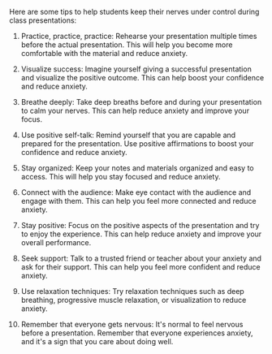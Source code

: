 Here are some tips to help students keep their nerves under control during class presentations:

1. Practice, practice, practice: Rehearse your presentation multiple times before the actual presentation. This will help you become more comfortable with the material and reduce anxiety.

2. Visualize success: Imagine yourself giving a successful presentation and visualize the positive outcome. This can help boost your confidence and reduce anxiety.

3. Breathe deeply: Take deep breaths before and during your presentation to calm your nerves. This can help reduce anxiety and improve your focus.

4. Use positive self-talk: Remind yourself that you are capable and prepared for the presentation. Use positive affirmations to boost your confidence and reduce anxiety.

5. Stay organized: Keep your notes and materials organized and easy to access. This will help you stay focused and reduce anxiety.

6. Connect with the audience: Make eye contact with the audience and engage with them. This can help you feel more connected and reduce anxiety.

7. Stay positive: Focus on the positive aspects of the presentation and try to enjoy the experience. This can help reduce anxiety and improve your overall performance.

8. Seek support: Talk to a trusted friend or teacher about your anxiety and ask for their support. This can help you feel more confident and reduce anxiety.

9. Use relaxation techniques: Try relaxation techniques such as deep breathing, progressive muscle relaxation, or visualization to reduce anxiety.

10. Remember that everyone gets nervous: It's normal to feel nervous before a presentation. Remember that everyone experiences anxiety, and it's a sign that you care about doing well.